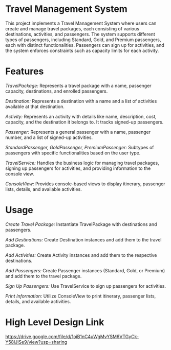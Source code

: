 # Travel Management System

This project implements a Travel Management System where users can create and manage travel packages, each consisting of various destinations, activities, and passengers. The system supports different types of passengers, including Standard, Gold, and Premium passengers, each with distinct functionalities. Passengers can sign up for activities, and the system enforces constraints such as capacity limits for each activity.

# Features

*TravelPackage:* Represents a travel package with a name, passenger capacity, destinations, and enrolled passengers.

*Destination:* Represents a destination with a name and a list of activities available at that destination.

*Activity:* Represents an activity with details like name, description, cost, capacity, and the destination it belongs to. It tracks signed-up passengers.

*Passenger:* Represents a general passenger with a name, passenger number, and a list of signed-up activities.

*StandardPassenger, GoldPassenger, PremiumPassenger:* Subtypes of passengers with specific functionalities based on the user type.

*TravelService:* Handles the business logic for managing travel packages, signing up passengers for activities, and providing information to the console view.

*ConsoleView:* Provides console-based views to display itinerary, passenger lists, details, and available activities.

# Usage

*Create Travel Package:* Instantiate TravelPackage with destinations and passengers.

*Add Destinations:* Create Destination instances and add them to the travel package.

*Add Activities:* Create Activity instances and add them to the respective destinations.

*Add Passengers:* Create Passenger instances (Standard, Gold, or Premium) and add them to the travel package.

*Sign Up Passengers:* Use TravelService to sign up passengers for activities.

*Print Information:* Utilize ConsoleView to print itinerary, passenger lists, details, and available activities.


# High Level Design Link

https://drive.google.com/file/d/1oiB1nC4uWgMvYSM6VTGyCk-Y58lJISe9/view?usp=sharing

